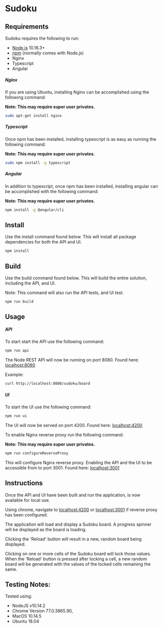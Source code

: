 # Sudoku

## Requirements

Sudoku requires the following to run:

  * [Node.js][node] 10.16.3+
  * [npm][npm] (normally comes with Node.js)
  * Nginx
  * Typescript
  * Angular

[node]: https://nodejs.org/
[npm]: https://www.npmjs.com/

##### Nginx
If you are using Ubuntu, installing Nginx can be accomplished 
using the following command:

**Note: This may require super user privates.**

```bash
sudo apt-get install nginx
```

##### Typescript
Once npm has been installed, installing typescript is as easy
as running the following command:

**Note: This may require super user privates.**

```bash
sudo npm install -g typescript
```

##### Angular
In addition to typescript, once npm has been installed, 
installing angular can be accomplished with the following command:

**Note: This may require super user privates.**

```bash
npm install -g @angular/cli
```

## Install
Use the install command found below. This will install
all package dependencies for both the API and UI.

```bash
npm install
```

## Build
Use the build command found below. This will build
the entire solution, including the API, and UI.

Note: This command will also run the API tests,
and UI test.

```bash
npm run build
```

## Usage
##### API
To start start the API use the following command:

```bash
npm run api
```

The Node REST API will now be running on port 8080.
Found here: [localhost:8080](localhost:8080)

Example:
```bash
curl http://localhost:8080/sudoku/board
```

##### UI
To start the UI use the following command:

```bash
npm run ui
```

The UI will now be served on port 4200.
Found here: [localhost:4200](localhost:4200)

To enable Nginx reverse proxy run the following command:

**Note: This may require super user privates.**

```bash
npm run configureReverseProxy
```

This will configure Nginx reverse proxy. Enabling the API 
and the UI to be accessible from to port 3001. 
Found here: [localhost:3001](localhost:3001)

## Instructions
Once the API and UI have been built and run the application,
is now available for local use.

Using chrome, navigate to [localhost:4200](localhost:4200) or 
[localhost:3001](localhost:3001) if reverse proxy has been 
configured. 

The application will load and display a Sudoku board.
A progress spinner will be displayed as the board is loading.

Clicking the 'Reload' button will result in a new, random
board being displayed.

Clicking on one or more cells of the Sudoku board will lock
those values. When the 'Reload' button is pressed after 
locking a cell, a new random board will be generated with
the values of the locked cells remaining the same.

## Testing Notes:
Tested using:

  * NodeJS v10.14.2
  * Chrome Version 77.0.3865.90,
  * MacOS 10.14.5
  * Ubuntu 18.04

